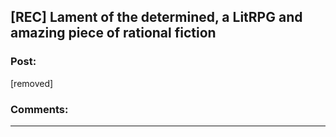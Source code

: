 ## [REC] Lament of the determined, a LitRPG and amazing piece of rational fiction

### Post:

[removed]

### Comments:

---

